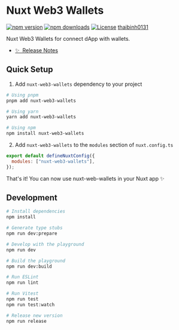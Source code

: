 <!--
Get your module up and running quickly.

Find and replace all on all files (CMD+SHIFT+F):
- Name: My Module
- Package name: my-module
- Description: My new Nuxt module
-->

# Nuxt Web3 Wallets

[![npm version][npm-version-src]][npm-version-href]
[![npm downloads][npm-downloads-src]][npm-downloads-href]
[![License][license-src]][license-href]
[thaibinh0131][nuxt-href]

Nuxt Web3 Wallets for connect dApp with wallets.

- [✨ &nbsp;Release Notes](/CHANGELOG.md)
  <!-- - [🏀 Online playground](https://stackblitz.com/github/your-org/my-module?file=playground%2Fapp.vue) -->
  <!-- - [📖 &nbsp;Documentation](https://example.com) -->

## Quick Setup

1. Add `nuxt-web3-wallets` dependency to your project

```bash
# Using pnpm
pnpm add nuxt-web3-wallets

# Using yarn
yarn add nuxt-web3-wallets

# Using npm
npm install nuxt-web3-wallets
```

2. Add `nuxt-web3-wallets` to the `modules` section of `nuxt.config.ts`

```js
export default defineNuxtConfig({
  modules: ["nuxt-web3-wallets"],
});
```

That's it! You can now use nuxt-web-wallets in your Nuxt app ✨

## Development

```bash
# Install dependencies
npm install

# Generate type stubs
npm run dev:prepare

# Develop with the playground
npm run dev

# Build the playground
npm run dev:build

# Run ESLint
npm run lint

# Run Vitest
npm run test
npm run test:watch

# Release new version
npm run release
```

<!-- Badges -->

[npm-version-src]: https://img.shields.io/npm/v/nuxt-web3-wallets/latest.svg?style=flat&colorA=18181B&colorB=28CF8D
[npm-version-href]: https://www.npmjs.com/package/nuxt-web3-wallets
[npm-downloads-src]: https://img.shields.io/npm/dm/nuxt-web3-wallets.svg?style=flat&colorA=18181B&colorB=28CF8D
[npm-downloads-href]: https://npmjs.com/package/nuxt-web3-wallets
[license-src]: https://img.shields.io/npm/l/nuxt-web3-wallets.svg?style=flat&colorA=18181B&colorB=28CF8D
[license-href]: https://npmjs.com/package/nuxt-web3-wallets
[nuxt-src]: https://thaibinh0131-me.onrender.com/avatar.jpg
[nuxt-href]: https://thaibinh0131-me.onrender.com/

